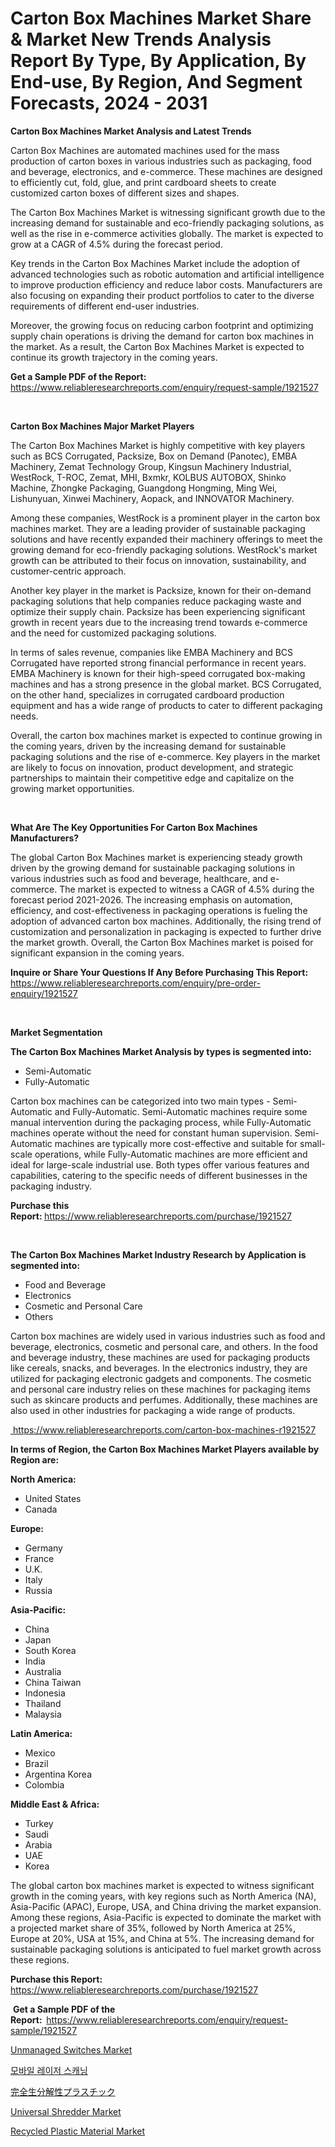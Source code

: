 <p><h1>Carton Box Machines Market Share & Market New Trends Analysis Report By Type, By Application, By End-use, By Region, And Segment Forecasts, 2024 - 2031</h1></p><p><strong>Carton Box Machines Market Analysis and Latest Trends</strong></p>
<p><p>Carton Box Machines are automated machines used for the mass production of carton boxes in various industries such as packaging, food and beverage, electronics, and e-commerce. These machines are designed to efficiently cut, fold, glue, and print cardboard sheets to create customized carton boxes of different sizes and shapes.</p><p>The Carton Box Machines Market is witnessing significant growth due to the increasing demand for sustainable and eco-friendly packaging solutions, as well as the rise in e-commerce activities globally. The market is expected to grow at a CAGR of 4.5% during the forecast period.</p><p>Key trends in the Carton Box Machines Market include the adoption of advanced technologies such as robotic automation and artificial intelligence to improve production efficiency and reduce labor costs. Manufacturers are also focusing on expanding their product portfolios to cater to the diverse requirements of different end-user industries.</p><p>Moreover, the growing focus on reducing carbon footprint and optimizing supply chain operations is driving the demand for carton box machines in the market. As a result, the Carton Box Machines Market is expected to continue its growth trajectory in the coming years.</p></p>
<p><strong>Get a Sample PDF of the Report:&nbsp;</strong> <a href="https://www.reliableresearchreports.com/enquiry/request-sample/1921527">https://www.reliableresearchreports.com/enquiry/request-sample/1921527</a></p>
<p>&nbsp;</p>
<p><strong>Carton Box Machines Major Market Players</strong></p>
<p><p>The Carton Box Machines Market is highly competitive with key players such as BCS Corrugated, Packsize, Box on Demand (Panotec), EMBA Machinery, Zemat Technology Group, Kingsun Machinery Industrial, WestRock, T-ROC, Zemat, MHI, Bxmkr, KOLBUS AUTOBOX, Shinko Machine, Zhongke Packaging, Guangdong Hongming, Ming Wei, Lishunyuan, Xinwei Machinery, Aopack, and INNOVATOR Machinery.</p><p>Among these companies, WestRock is a prominent player in the carton box machines market. They are a leading provider of sustainable packaging solutions and have recently expanded their machinery offerings to meet the growing demand for eco-friendly packaging solutions. WestRock's market growth can be attributed to their focus on innovation, sustainability, and customer-centric approach.</p><p>Another key player in the market is Packsize, known for their on-demand packaging solutions that help companies reduce packaging waste and optimize their supply chain. Packsize has been experiencing significant growth in recent years due to the increasing trend towards e-commerce and the need for customized packaging solutions.</p><p>In terms of sales revenue, companies like EMBA Machinery and BCS Corrugated have reported strong financial performance in recent years. EMBA Machinery is known for their high-speed corrugated box-making machines and has a strong presence in the global market. BCS Corrugated, on the other hand, specializes in corrugated cardboard production equipment and has a wide range of products to cater to different packaging needs.</p><p>Overall, the carton box machines market is expected to continue growing in the coming years, driven by the increasing demand for sustainable packaging solutions and the rise of e-commerce. Key players in the market are likely to focus on innovation, product development, and strategic partnerships to maintain their competitive edge and capitalize on the growing market opportunities.</p></p>
<p>&nbsp;</p>
<p><strong>What Are The Key Opportunities For Carton Box Machines Manufacturers?</strong></p>
<p><p>The global Carton Box Machines market is experiencing steady growth driven by the growing demand for sustainable packaging solutions in various industries such as food and beverage, healthcare, and e-commerce. The market is expected to witness a CAGR of 4.5% during the forecast period 2021-2026. The increasing emphasis on automation, efficiency, and cost-effectiveness in packaging operations is fueling the adoption of advanced carton box machines. Additionally, the rising trend of customization and personalization in packaging is expected to further drive the market growth. Overall, the Carton Box Machines market is poised for significant expansion in the coming years.</p></p>
<p><strong>Inquire or Share Your Questions If Any Before Purchasing This Report:</strong> <a href="https://www.reliableresearchreports.com/enquiry/pre-order-enquiry/1921527">https://www.reliableresearchreports.com/enquiry/pre-order-enquiry/1921527</a></p>
<p>&nbsp;</p>
<p><strong>Market Segmentation</strong></p>
<p><strong>The Carton Box Machines Market Analysis by types is segmented into:</strong></p>
<p><ul><li>Semi-Automatic</li><li>Fully-Automatic</li></ul></p>
<p><p>Carton box machines can be categorized into two main types - Semi-Automatic and Fully-Automatic. Semi-Automatic machines require some manual intervention during the packaging process, while Fully-Automatic machines operate without the need for constant human supervision. Semi-Automatic machines are typically more cost-effective and suitable for small-scale operations, while Fully-Automatic machines are more efficient and ideal for large-scale industrial use. Both types offer various features and capabilities, catering to the specific needs of different businesses in the packaging industry.</p></p>
<p><strong>Purchase this Report:&nbsp;</strong><a href="https://www.reliableresearchreports.com/purchase/1921527">https://www.reliableresearchreports.com/purchase/1921527</a></p>
<p>&nbsp;</p>
<p><strong>The Carton Box Machines Market Industry Research by Application is segmented into:</strong></p>
<p><ul><li>Food and Beverage</li><li>Electronics</li><li>Cosmetic and Personal Care</li><li>Others</li></ul></p>
<p><p>Carton box machines are widely used in various industries such as food and beverage, electronics, cosmetic and personal care, and others. In the food and beverage industry, these machines are used for packaging products like cereals, snacks, and beverages. In the electronics industry, they are utilized for packaging electronic gadgets and components. The cosmetic and personal care industry relies on these machines for packaging items such as skincare products and perfumes. Additionally, these machines are also used in other industries for packaging a wide range of products.</p></p>
<p><a href="https://www.reliableresearchreports.com/carton-box-machines-r1921527">&nbsp;https://www.reliableresearchreports.com/carton-box-machines-r1921527</a></p>
<p><strong>In terms of Region, the Carton Box Machines Market Players available by Region are:</strong></p>
<p>
    <p> <strong> North America: </strong>
        <ul>
            <li>United States</li>
            <li>Canada</li>
        </ul>
        </p> 
    <p> <strong> Europe: </strong>
        <ul>
            <li>Germany</li>
            <li>France</li>
            <li>U.K.</li>
            <li>Italy</li>
            <li>Russia</li>
        </ul>
        </p> 
    <p> <strong> Asia-Pacific: </strong>
        <ul>
            <li>China</li>
            <li>Japan</li>
            <li>South Korea</li>
            <li>India</li>
            <li>Australia</li>
            <li>China Taiwan</li>
            <li>Indonesia</li>
            <li>Thailand</li>
            <li>Malaysia</li>
        </ul>
        </p> 
    <p> <strong> Latin America: </strong>
        <ul>
            <li>Mexico</li>
            <li>Brazil</li>
            <li>Argentina Korea</li>
            <li>Colombia</li>
        </ul>
        </p> 
    <p> <strong> Middle East & Africa: </strong>
        <ul>
            <li>Turkey</li>
            <li>Saudi</li>
            <li>Arabia</li>
            <li>UAE</li>
            <li>Korea</li>
        </ul>
    </p>
    </p>
<p><p>The global carton box machines market is expected to witness significant growth in the coming years, with key regions such as North America (NA), Asia-Pacific (APAC), Europe, USA, and China driving the market expansion. Among these regions, Asia-Pacific is expected to dominate the market with a projected market share of 35%, followed by North America at 25%, Europe at 20%, USA at 15%, and China at 5%. The increasing demand for sustainable packaging solutions is anticipated to fuel market growth across these regions.</p></p>
<p><strong>Purchase this Report: </strong><a href="https://www.reliableresearchreports.com/purchase/1921527">https://www.reliableresearchreports.com/purchase/1921527</a></p>
<p>&nbsp;<strong>Get a Sample PDF of the Report:&nbsp;&nbsp;</strong><a href="https://www.reliableresearchreports.com/enquiry/request-sample/1921527">https://www.reliableresearchreports.com/enquiry/request-sample/1921527</a></p>
<p><strong></strong></p>
<p><p><a href="https://github.com/Alonsoolds3wq1d81czn8rbol/Market-Research-Report-List-2/blob/main/unmanaged-switches-market.md">Unmanaged Switches Market</a></p><p><a href="https://github.com/GabrielBlanda5656/Market-Research-Report-List-1/blob/main/578357030808.md">모바일 레이저 스캐닝</a></p><p><a href="https://github.com/EstelWisozk1/Market-Research-Report-List-1/blob/main/740698633421.md">完全生分解性プラスチック</a></p><p><a href="https://github.com/RickHolmes3/Market-Research-Report-List-4/blob/main/universal-shredder-market.md">Universal Shredder Market</a></p><p><a href="https://issuu.com/reportprime-2/docs/recycled-plastic-material-market-size-2030.pptx">Recycled Plastic Material Market</a></p></p>